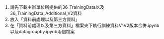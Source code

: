 1. 請先下載主辦單位所提供的36_TrainingData以及36_TrainingData_Additional_V2資料
2. 放入「資料前處理以及第三方資料」
3. 在「資料前處理以及第三方資料」檔案夾下執行訓練資料V1V2版本合併.ipynb以及datagroupby.ipynb兩個檔案